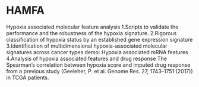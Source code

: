 # HAMFA
Hypoxia associated molecular feature analysis
1.Scripts to validate the performance and the robustness of the hypoxia signature.
2.Rigorous classification of hypoxia status by an established gene expression signature
3.Identification of multidimensional hypoxia-associated molecular signatures across cancer types
	demo: Hypoxia associated mRNA features
4.Analysis of hypoxia associated features and drug response
The Spearman’s correlation between hypoxia score and imputed drug response from a previous study (Geeleher, P. et al. Genome Res. 27, 1743–1751 (2017)) in TCGA patients.
